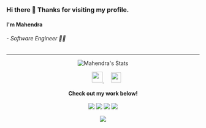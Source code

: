 ### Hi there 👋 Thanks for visiting my profile.
#### I'm Mahendra
###### -  Software Engineer 👨‍💻 
----
<p align="center">
 <img src="https://github-readme-stats.vercel.app/api?username=mahendraHegde&theme=react" alt="Mahendra's Stats" >
</p>

<p align="center">
  &emsp;
  <a href="https://mahendrahegde.github.io/portfolio/">
    <img src="https://img.icons8.com/material/256/0C9DFC/globe--v1.png" width="28px"/>
  </a>
  &emsp;
  <a href="https://www.linkedin.com/in/mahendrahegde9">
    <img src="https://img.icons8.com/ios-filled/256/0e76a8/linkedin.svg" width="26px"/>
  </a>
  <br><br>
  <strong>Check out my work below!</strong>
  <br><br>
  <img src="https://badges.pufler.dev/visits/mahendraHegde/mahendraHegde?style=flat-square&color=success&logo=github">
  <img src="https://badges.pufler.dev/years/mahendraHegde?style=flat-square&color=success&logo=github">
  <img src="https://badges.pufler.dev/repos/mahendraHegde?style=flat-square&color=success&logo=github">
  <img src="https://badges.pufler.dev/commits/monthly/mahendraHegde?style=flat-square&color=success&logo=github">
</p>

<p align="center">
  <img src="https://github-readme-stats.vercel.app/api/top-langs/?username=mahendraHegde&langs_count=10&theme=react&hide=asp,html">
</p>



<!--
**mahendraHegde/mahendraHegde** is a ✨ _special_ ✨ repository because its `README.md` (this file) appears on your GitHub profile.

Here are some ideas to get you started:

- 🔭 I’m currently working on ...
- 🌱 I’m currently learning ...
- 👯 I’m looking to collaborate on ...
- 🤔 I’m looking for help with ...
- 💬 Ask me about ...
- 📫 How to reach me: ...
- 😄 Pronouns: ...
- ⚡ Fun fact: ...
-->
